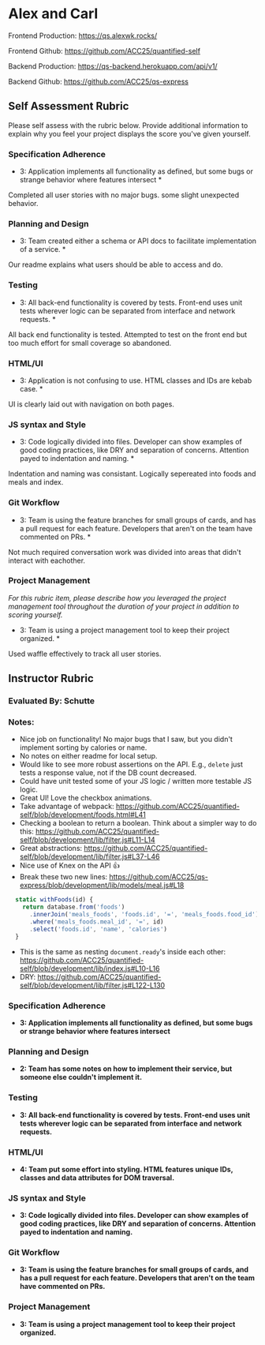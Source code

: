 # Alex and Carl

Frontend Production: https://qs.alexwk.rocks/

Frontend Github: https://github.com/ACC25/quantified-self

Backend Production: https://qs-backend.herokuapp.com/api/v1/

Backend Github: https://github.com/ACC25/qs-express

## Self Assessment Rubric

Please self assess with the rubric below. Provide additional information to explain why you feel your project displays the score you've given yourself.

### Specification Adherence

* 3: Application implements all functionality as defined, but some bugs or strange behavior where features intersect *

Completed all user stories with no major bugs. some slight unexpected behavior.

### Planning and Design

* 3: Team created either a schema or API docs to facilitate implementation of a service. *

Our readme explains what users should be able to access and do.

### Testing

* 3: All back-end functionality is covered by tests. Front-end uses unit tests wherever logic can be separated from interface and network requests. *

All back end functionality is tested. Attempted to test on the front end but too much effort for small coverage so abandoned.

### HTML/UI

* 3: Application is not confusing to use. HTML classes and IDs are kebab case. *

UI is clearly laid out with navigation on both pages.

### JS syntax and Style

* 3: Code logically divided into files. Developer can show examples of good coding practices, like DRY and separation of concerns. Attention payed to indentation and naming. *

Indentation and naming was consistant. Logically sepereated into foods and meals and index.

### Git Workflow

* 3: Team is using the feature branches for small groups of cards, and has a pull request for each feature. Developers that aren't on the team have commented on PRs. *

Not much required conversation work was divided into areas that didn't interact with eachother.

### Project Management

_For this rubric item, please describe how you leveraged the project management tool throughout the duration of your project in addition to scoring yourself._

* 3: Team is using a project management tool to keep their project organized. *

Used waffle effectively to track all user stories.

## Instructor Rubric

### Evaluated By: Schutte

### Notes:

* Nice job on functionality! No major bugs that I saw, but you didn't implement sorting by calories or name.
* No notes on either readme for local setup.
* Would like to see more robust assertions on the API. E.g., `delete` just tests a response value, not if the DB count decreased.
* Could have unit tested some of your JS logic / written more testable JS logic.
* Great UI! Love the checkbox animations.
* Take advantage of webpack: https://github.com/ACC25/quantified-self/blob/development/foods.html#L41
* Checking a boolean to return a boolean. Think about a simpler way to do this: https://github.com/ACC25/quantified-self/blob/development/lib/filter.js#L11-L14
* Great abstractions: https://github.com/ACC25/quantified-self/blob/development/lib/filter.js#L37-L46
* Nice use of Knex on the API 👍
* Break these two new lines: https://github.com/ACC25/qs-express/blob/development/lib/models/meal.js#L18
```js
  static withFoods(id) {
    return database.from('foods')
      .innerJoin('meals_foods', 'foods.id', '=', 'meals_foods.food_id')
      .where('meals_foods.meal_id', '=', id)
      .select('foods.id', 'name', 'calories')
  }
```
* This is the same as nesting `document.ready`'s inside each other: https://github.com/ACC25/quantified-self/blob/development/lib/index.js#L10-L16
* DRY: https://github.com/ACC25/quantified-self/blob/development/lib/filter.js#L122-L130

### Specification Adherence

- **3: Application implements all functionality as defined, but some bugs or strange behavior where features intersect**

### Planning and Design

- **2: Team has some notes on how to implement their service, but someone else couldn't implement it.**

### Testing

- **3: All back-end functionality is covered by tests. Front-end uses unit tests wherever logic can be separated from interface and network requests.**

### HTML/UI

- **4: Team put some effort into styling. HTML features unique IDs, classes and data attributes for DOM traversal.**

### JS syntax and Style

- **3: Code logically divided into files. Developer can show examples of good coding practices, like DRY and separation of concerns. Attention payed to indentation and naming.**

### Git Workflow

- **3: Team is using the feature branches for small groups of cards, and has a pull request for each feature. Developers that aren't on the team have commented on PRs.**

### Project Management

- **3: Team is using a project management tool to keep their project
  organized.**

